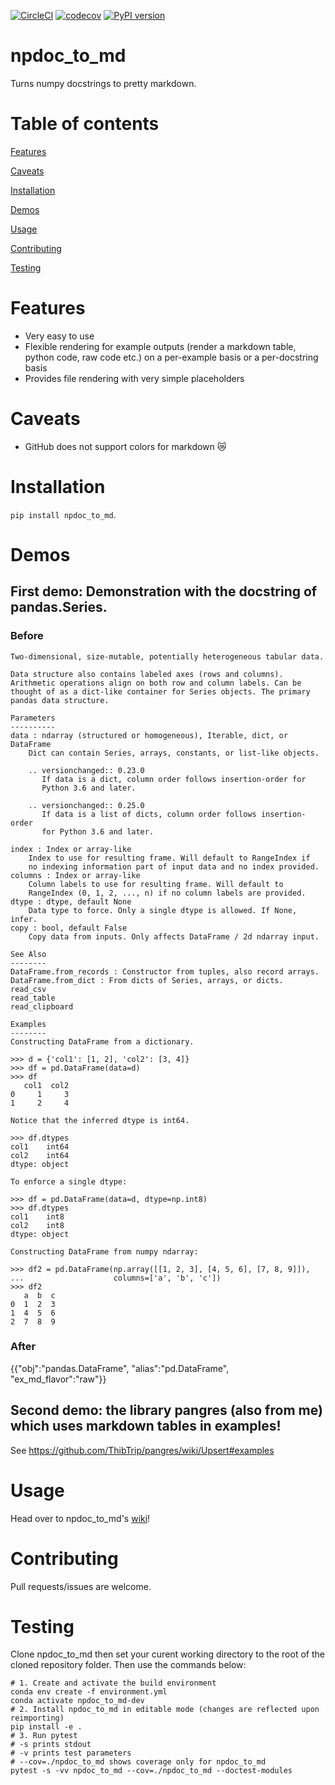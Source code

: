 [![CircleCI](https://circleci.com/gh/ThibTrip/npdoc_to_md/tree/master.svg?style=svg&circle-token=e33f9d9e628fde342e9acd4c43c2c939780bf1f0)](https://circleci.com/gh/ThibTrip/npdoc_to_md/tree/master) [![codecov](https://codecov.io/gh/ThibTrip/npdoc_to_md/branch/master/graph/badge.svg)](https://codecov.io/gh/ThibTrip/npdoc_to_md) [![PyPI version](https://img.shields.io/pypi/v/npdoc_to_md)](https://img.shields.io/pypi/v/npdoc_to_md)

# npdoc_to_md

Turns numpy docstrings to pretty markdown.

# Table of contents

[Features](#Features)

[Caveats](#Caveats)

[Installation](#Installation)

[Demos](#Demos)

[Usage](#Usage)

[Contributing](#Contributing)

[Testing](#Testing)

# Features

* Very easy to use
* Flexible rendering for example outputs (render a markdown table, python code, raw code etc.) on a per-example basis or a per-docstring basis
* Provides file rendering with very simple placeholders

# Caveats

* GitHub does not support colors for markdown 😿

# Installation

<code>pip install npdoc_to_md</code>.

# Demos

## First demo: Demonstration with the docstring of pandas.Series.

### Before

```
Two-dimensional, size-mutable, potentially heterogeneous tabular data.

Data structure also contains labeled axes (rows and columns).
Arithmetic operations align on both row and column labels. Can be
thought of as a dict-like container for Series objects. The primary
pandas data structure.

Parameters
----------
data : ndarray (structured or homogeneous), Iterable, dict, or DataFrame
    Dict can contain Series, arrays, constants, or list-like objects.

    .. versionchanged:: 0.23.0
       If data is a dict, column order follows insertion-order for
       Python 3.6 and later.

    .. versionchanged:: 0.25.0
       If data is a list of dicts, column order follows insertion-order
       for Python 3.6 and later.

index : Index or array-like
    Index to use for resulting frame. Will default to RangeIndex if
    no indexing information part of input data and no index provided.
columns : Index or array-like
    Column labels to use for resulting frame. Will default to
    RangeIndex (0, 1, 2, ..., n) if no column labels are provided.
dtype : dtype, default None
    Data type to force. Only a single dtype is allowed. If None, infer.
copy : bool, default False
    Copy data from inputs. Only affects DataFrame / 2d ndarray input.

See Also
--------
DataFrame.from_records : Constructor from tuples, also record arrays.
DataFrame.from_dict : From dicts of Series, arrays, or dicts.
read_csv
read_table
read_clipboard

Examples
--------
Constructing DataFrame from a dictionary.

>>> d = {'col1': [1, 2], 'col2': [3, 4]}
>>> df = pd.DataFrame(data=d)
>>> df
   col1  col2
0     1     3
1     2     4

Notice that the inferred dtype is int64.

>>> df.dtypes
col1    int64
col2    int64
dtype: object

To enforce a single dtype:

>>> df = pd.DataFrame(data=d, dtype=np.int8)
>>> df.dtypes
col1    int8
col2    int8
dtype: object

Constructing DataFrame from numpy ndarray:

>>> df2 = pd.DataFrame(np.array([[1, 2, 3], [4, 5, 6], [7, 8, 9]]),
...                    columns=['a', 'b', 'c'])
>>> df2
   a  b  c
0  1  2  3
1  4  5  6
2  7  8  9
```

### After

{{"obj":"pandas.DataFrame", "alias":"pd.DataFrame", "ex_md_flavor":"raw"}}

## Second demo: the library pangres (also from me) which uses markdown tables in examples!

See https://github.com/ThibTrip/pangres/wiki/Upsert#examples

# Usage

Head over to npdoc_to_md's [wiki](https://github.com/ThibTrip/npdoc_to_md/wiki)!

# Contributing

Pull requests/issues are welcome.

# Testing

Clone npdoc_to_md then set your curent working directory to the root of the cloned repository folder. Then use the commands below:

```
# 1. Create and activate the build environment
conda env create -f environment.yml
conda activate npdoc_to_md-dev
# 2. Install npdoc_to_md in editable mode (changes are reflected upon reimporting)
pip install -e .
# 3. Run pytest
# -s prints stdout
# -v prints test parameters
# --cov=./npdoc_to_md shows coverage only for npdoc_to_md
pytest -s -vv npdoc_to_md --cov=./npdoc_to_md --doctest-modules
```